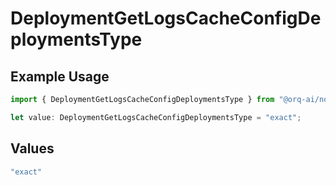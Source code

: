 # DeploymentGetLogsCacheConfigDeploymentsType

## Example Usage

```typescript
import { DeploymentGetLogsCacheConfigDeploymentsType } from "@orq-ai/node/models/operations";

let value: DeploymentGetLogsCacheConfigDeploymentsType = "exact";
```

## Values

```typescript
"exact"
```